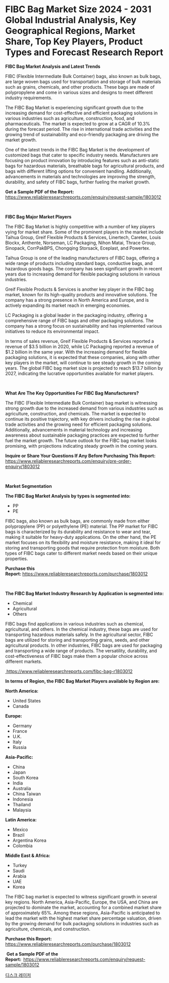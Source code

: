 <p><h1>FIBC Bag Market Size 2024 - 2031 Global Industrial Analysis, Key Geographical Regions, Market Share, Top Key Players, Product Types and Forecast Research Report</h1></p><p><strong>FIBC Bag Market Analysis and Latest Trends</strong></p>
<p><p>FIBC (Flexible Intermediate Bulk Container) bags, also known as bulk bags, are large woven bags used for transportation and storage of bulk materials such as grains, chemicals, and other products. These bags are made of polypropylene and come in various sizes and designs to meet different industry requirements.</p><p>The FIBC Bag Market is experiencing significant growth due to the increasing demand for cost-effective and efficient packaging solutions in various industries such as agriculture, construction, food, and pharmaceuticals. The market is expected to grow at a CAGR of 10.3% during the forecast period. The rise in international trade activities and the growing trend of sustainability and eco-friendly packaging are driving the market growth.</p><p>One of the latest trends in the FIBC Bag Market is the development of customized bags that cater to specific industry needs. Manufacturers are focusing on product innovation by introducing features such as anti-static bags for hazardous materials, breathable bags for agricultural products, and bags with different lifting options for convenient handling. Additionally, advancements in materials and technologies are improving the strength, durability, and safety of FIBC bags, further fueling the market growth.</p></p>
<p><strong>Get a Sample PDF of the Report:&nbsp;</strong> <a href="https://www.reliableresearchreports.com/enquiry/request-sample/1803012">https://www.reliableresearchreports.com/enquiry/request-sample/1803012</a></p>
<p>&nbsp;</p>
<p><strong>FIBC Bag Major Market Players</strong></p>
<p><p>The FIBC Bag Market is highly competitive with a number of key players vying for market share. Some of the prominent players in the market include Taihua Group, Greif Flexible Products & Services, Linertech, Caretex, Louis Blockx, Anthente, Norseman, LC Packaging, Nihon Matai, Thrace Group, Sinopack, CorrPakBPS, Chongqing Storsack, Eceplast, and Powertex.</p><p>Taihua Group is one of the leading manufacturers of FIBC bags, offering a wide range of products including standard bags, conductive bags, and hazardous goods bags. The company has seen significant growth in recent years due to increasing demand for flexible packaging solutions in various industries.</p><p>Greif Flexible Products & Services is another key player in the FIBC bag market, known for its high-quality products and innovative solutions. The company has a strong presence in North America and Europe, and is actively expanding its market reach in emerging economies.</p><p>LC Packaging is a global leader in the packaging industry, offering a comprehensive range of FIBC bags and other packaging solutions. The company has a strong focus on sustainability and has implemented various initiatives to reduce its environmental impact.</p><p>In terms of sales revenue, Greif Flexible Products & Services reported a revenue of $3.5 billion in 2020, while LC Packaging reported a revenue of $1.2 billion in the same year. With the increasing demand for flexible packaging solutions, it is expected that these companies, along with other key players in the market, will continue to see steady growth in the coming years. The global FIBC bag market size is projected to reach $13.7 billion by 2027, indicating the lucrative opportunities available for market players.</p></p>
<p>&nbsp;</p>
<p><strong>What Are The Key Opportunities For FIBC Bag Manufacturers?</strong></p>
<p><p>The FIBC (Flexible Intermediate Bulk Container) bag market is witnessing strong growth due to the increased demand from various industries such as agriculture, construction, and chemicals. The market is expected to continue its positive trajectory, with key drivers including the rise in global trade activities and the growing need for efficient packaging solutions. Additionally, advancements in material technology and increasing awareness about sustainable packaging practices are expected to further fuel the market growth. The future outlook for the FIBC bag market looks promising, with projections indicating steady growth in the coming years.</p></p>
<p><strong>Inquire or Share Your Questions If Any Before Purchasing This Report:</strong> <a href="https://www.reliableresearchreports.com/enquiry/pre-order-enquiry/1803012">https://www.reliableresearchreports.com/enquiry/pre-order-enquiry/1803012</a></p>
<p>&nbsp;</p>
<p><strong>Market Segmentation</strong></p>
<p><strong>The FIBC Bag Market Analysis by types is segmented into:</strong></p>
<p><ul><li>PP</li><li>PE</li></ul></p>
<p><p>FIBC bags, also known as bulk bags, are commonly made from either polypropylene (PP) or polyethylene (PE) material. The PP market for FIBC bags is characterized by its durability and resistance to wear and tear, making it suitable for heavy-duty applications. On the other hand, the PE market focuses on its flexibility and moisture resistance, making it ideal for storing and transporting goods that require protection from moisture. Both types of FIBC bags cater to different market needs based on their unique properties.</p></p>
<p><strong>Purchase this Report:&nbsp;</strong><a href="https://www.reliableresearchreports.com/purchase/1803012">https://www.reliableresearchreports.com/purchase/1803012</a></p>
<p>&nbsp;</p>
<p><strong>The FIBC Bag Market Industry Research by Application is segmented into:</strong></p>
<p><ul><li>Chemical</li><li>Agricultural</li><li>Others</li></ul></p>
<p><p>FIBC bags find applications in various industries such as chemical, agricultural, and others. In the chemical industry, these bags are used for transporting hazardous materials safely. In the agricultural sector, FIBC bags are utilized for storing and transporting grains, seeds, and other agricultural products. In other industries, FIBC bags are used for packaging and transporting a wide range of products. The versatility, durability, and cost-effectiveness of FIBC bags make them a popular choice across different markets.</p></p>
<p><a href="https://www.reliableresearchreports.com/fibc-bag-r1803012">&nbsp;https://www.reliableresearchreports.com/fibc-bag-r1803012</a></p>
<p><strong>In terms of Region, the FIBC Bag Market Players available by Region are:</strong></p>
<p>
    <p> <strong> North America: </strong>
        <ul>
            <li>United States</li>
            <li>Canada</li>
        </ul>
        </p> 
    <p> <strong> Europe: </strong>
        <ul>
            <li>Germany</li>
            <li>France</li>
            <li>U.K.</li>
            <li>Italy</li>
            <li>Russia</li>
        </ul>
        </p> 
    <p> <strong> Asia-Pacific: </strong>
        <ul>
            <li>China</li>
            <li>Japan</li>
            <li>South Korea</li>
            <li>India</li>
            <li>Australia</li>
            <li>China Taiwan</li>
            <li>Indonesia</li>
            <li>Thailand</li>
            <li>Malaysia</li>
        </ul>
        </p> 
    <p> <strong> Latin America: </strong>
        <ul>
            <li>Mexico</li>
            <li>Brazil</li>
            <li>Argentina Korea</li>
            <li>Colombia</li>
        </ul>
        </p> 
    <p> <strong> Middle East & Africa: </strong>
        <ul>
            <li>Turkey</li>
            <li>Saudi</li>
            <li>Arabia</li>
            <li>UAE</li>
            <li>Korea</li>
        </ul>
    </p>
    </p>
<p><p>The FIBC bag market is expected to witness significant growth in several key regions. North America, Asia-Pacific, Europe, the USA, and China are projected to dominate the market, accounting for a combined market share of approximately 65%. Among these regions, Asia-Pacific is anticipated to lead the market with the highest market share percentage valuation, driven by the growing demand for bulk packaging solutions in industries such as agriculture, chemicals, and construction.</p></p>
<p><strong>Purchase this Report: </strong><a href="https://www.reliableresearchreports.com/purchase/1803012">https://www.reliableresearchreports.com/purchase/1803012</a></p>
<p>&nbsp;<strong>Get a Sample PDF of the Report:&nbsp;&nbsp;</strong><a href="https://www.reliableresearchreports.com/enquiry/request-sample/1803012">https://www.reliableresearchreports.com/enquiry/request-sample/1803012</a></p>
<p><strong></strong></p>
<p><p><a href="https://github.com/chupp85/Market-Research-Report-List-1/blob/main/3146281149535.md">디스크 레이저</a></p></p>